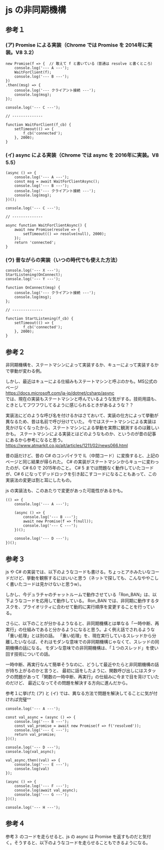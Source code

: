 # js の非同期機構

## 参考１

### (ア) Promise による実装（Chrome では Promise を 2014年に実装。V8 3.2）

```
new Promise(f => {  // 敢えて f と書いている（普通は resolve と書くところ）
	console.log('--- A ---');
	WaitForClient(f);
	console.log('--- B ---');
})
.then((msg) => {
	console.log('--- クライアント接続 ---');
	console.log(msg);
});

console.log('--- C ---');

// --------------

function WaitForClient(f_cb) {
	setTimeout(() => {
		f_cb('connected');
	}, 2000);
}
```

### (イ) async による実装（Chrome では async を 2016年に実装。V8 5.5）
```
(async () => {
	console.log('--- A ---');
	const msg = await WaitForClientAsync();
	console.log('--- B ---');
	console.log('--- クライアント接続 ---');
	console.log(msg);
})();

console.log('--- C ---');

// --------------

async function WaitForClientAsync() {
	await new Promise(resolve => {
		setTimeout(() => resolve(null), 2000);
	});
	return 'connected';
}
```

### (ウ) 昔ながらの実装（いつの時代でも使えた方法）
```
console.log('--- X ---');
StartListening(OnConnect);
console.log('--- Y ---');

function OnConnect(msg) {
	console.log('--- クライアント接続 ---');
	console.log(msg);
};

// --------------

function StartListening(f_cb) {
	setTimeout(() => {
		f_cb('connected');
	}, 2000);
}
```

## 参考２
非同期機構を、ステートマシンによって実装するか、キューによって実装するかで挙動が変わる例。

しかし、最近はキューによる仕組みもステートマシンと呼ぶのかも。MS公式のページ  
https://docs.microsoft.com/ja-jp/dotnet/csharp/async  
では、現在の実装もステートマシンと呼んでいるような気がする。技術用語も、ときとしてフワフワしてるように感じられるときがあるような？？

実装法にどのような呼び名を付けるかはさておいて、実装の仕方によって挙動が異なるため、昔は名前で呼び分けていた。
今ではステートマシンによる実装は見かけなくなったから、ステートマシンによる挙動を実際に観測するのは難しいかも。
ステートマシンによる実装とはどのようなものか、というのが昔の記事にあるから参考になると思う。  
https://www.atmarkit.co.jp/ait/articles/1211/02/news066.html  

昔の話だけど、昔の C# のコンパイラで IL（中間コード）に変換すると、上記のページと同じ結果が得られた。
C# の実装がステートマシンからキューに変わったのが、C# 6.0 で 2015年のこと。
C# 5 までは問題なく動作していたコードが、C# 6 になってデッドロックを引き起こすコードになることもあって、この実装法の変更は割と耳にしたもの。

js の実装法も、このあたりで変更があった可能性があるかも。

```
(() => {
	console.log('--- A ---');

	(async () => {
		console.log('--- B ---');
		await new Promise(f => f(null));
		console.log('--- C ---');
	})();

	console.log('--- D ---');
})();
```

## 参考３
js や C# の実装では、以下のようなコードも書ける。ちょっとアホみたいなコードだけど、挙動を観察するにはいいと思う（ネットで探しても、こんなややこしく書いたコードは見かけないと思うw）。

しかし、今デュラチャのチャットルームで動作させている「Ron_BAN」は、以下ようなコードを応用して動作している。
Ron_BAN では、非同期に動作するタスクを、プライオリティに合わせて動的に実行順序を変更することを行っている。

さらに、以下のことが分かるようなると、非同期機構とは単なる「一時中断、再実行」の仕組みであると分かるようになると思う。よく例え話でされるような「重い処理」とは別の話。
「重い処理」を、現在実行しているスレッドから分離したいならば、それはモダンな意味での非同期機構じゃなくて、スレッドの同期機構の話になる。
モダンな意味での非同期機構は、「１つのスレッド」を使い回す技術についての話。

一時中断、再実行なんて簡単そうなのに、どうして最近やたらと非同期機構の話が持ち上がるのかと言うと、
最初に話をしたように、関数呼び出しにはスタックの問題があって「関数の一時中断、再実行」の仕組みに今まで目を背けていたのだけど、
最近になってその問題を解決する方向に進んだから。

参考１に挙げた (ア) と (イ) では、異なる方法で問題を解決してることに気が付ければ完璧^^
```
console.log('--- A ---');

const val_async = (async () => {
	console.log('--- B ---');
	const val_promise = await new Promise(f => f('resolved'));
	console.log('--- C ---');
	return val_promise;
})();

console.log('--- D ---');
console.log(val_async);

val_async.then((val) => {
	console.log('--- E ---');
	console.log(val)
});

(async () => {
	console.log('--- F ---');
	console.log(await val_async);
	console.log('--- G ---');
})();

console.log('--- H ---');
```

## 参考４
参考３ のコードを走らせると、js の async は Promise を返すものだと気付く。そうすると、以下のようなコードを走らせることもできるようになる。
